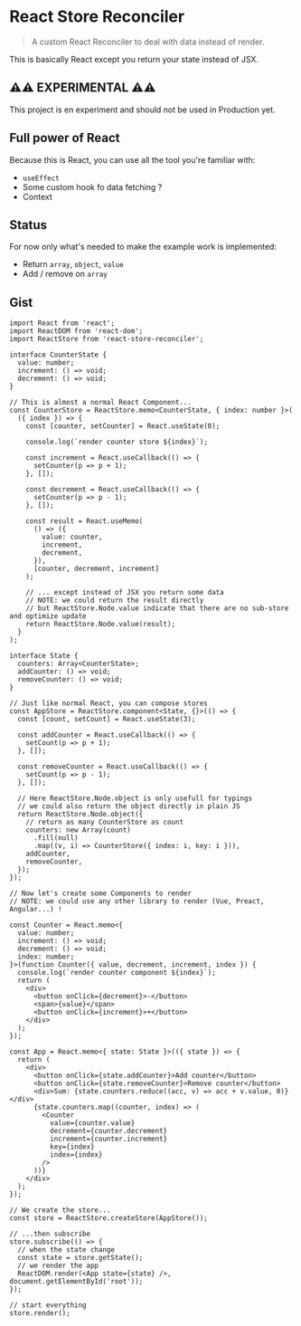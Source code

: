 # React Store Reconciler

> A custom React Reconciler to deal with data instead of render.

This is basically React except you return your state instead of JSX.

## ⚠️⚠️ EXPERIMENTAL ⚠️⚠️

This project is en experiment and should not be used in Production yet.

## Full power of React

Because this is React, you can use all the tool you're familiar with:

- `useEffect`
- Some custom hook fo data fetching ?
- Context

## Status

For now only what's needed to make the example work is implemented:

- Return `array`, `object`, `value`
- Add / remove on `array`

## Gist

```tsx
import React from 'react';
import ReactDOM from 'react-dom';
import ReactStore from 'react-store-reconciler';

interface CounterState {
  value: number;
  increment: () => void;
  decrement: () => void;
}

// This is almost a normal React Component...
const CounterStore = ReactStore.memo<CounterState, { index: number }>(
  ({ index }) => {
    const [counter, setCounter] = React.useState(0);

    console.log(`render counter store ${index}`);

    const increment = React.useCallback(() => {
      setCounter(p => p + 1);
    }, []);

    const decrement = React.useCallback(() => {
      setCounter(p => p - 1);
    }, []);

    const result = React.useMemo(
      () => ({
        value: counter,
        increment,
        decrement,
      }),
      [counter, decrement, increment]
    );

    // ... except instead of JSX you return some data
    // NOTE: we could return the result directly
    // but ReactStore.Node.value indicate that there are no sub-store and optimize update
    return ReactStore.Node.value(result);
  }
);

interface State {
  counters: Array<CounterState>;
  addCounter: () => void;
  removeCounter: () => void;
}

// Just like normal React, you can compose stores
const AppStore = ReactStore.component<State, {}>(() => {
  const [count, setCount] = React.useState(3);

  const addCounter = React.useCallback(() => {
    setCount(p => p + 1);
  }, []);

  const removeCounter = React.useCallback(() => {
    setCount(p => p - 1);
  }, []);

  // Here ReactStore.Node.object is only usefull for typings
  // we could also return the object directly in plain JS
  return ReactStore.Node.object({
    // return as many CounterStore as count
    counters: new Array(count)
      .fill(null)
      .map((v, i) => CounterStore({ index: i, key: i })),
    addCounter,
    removeCounter,
  });
});

// Now let's create some Components to render
// NOTE: we could use any other library to render (Vue, Preact, Angular...) !

const Counter = React.memo<{
  value: number;
  increment: () => void;
  decrement: () => void;
  index: number;
}>(function Counter({ value, decrement, increment, index }) {
  console.log(`render counter component ${index}`);
  return (
    <div>
      <button onClick={decrement}>-</button>
      <span>{value}</span>
      <button onClick={increment}>+</button>
    </div>
  );
});

const App = React.memo<{ state: State }>(({ state }) => {
  return (
    <div>
      <button onClick={state.addCounter}>Add counter</button>
      <button onClick={state.removeCounter}>Remove counter</button>
      <div>Sum: {state.counters.reduce((acc, v) => acc + v.value, 0)}</div>
      {state.counters.map((counter, index) => (
        <Counter
          value={counter.value}
          decrement={counter.decrement}
          increment={counter.increment}
          key={index}
          index={index}
        />
      ))}
    </div>
  );
});

// We create the store...
const store = ReactStore.createStore(AppStore());

// ...then subscribe
store.subscribe(() => {
  // when the state change
  const state = store.getState();
  // we render the app
  ReactDOM.render(<App state={state} />, document.getElementById('root'));
});

// start everything
store.render();
```

